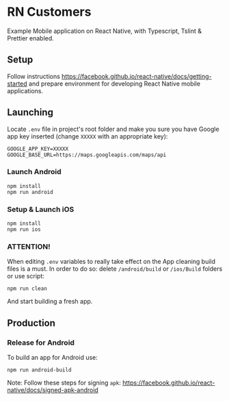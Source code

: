 # RN Customers

Example Mobile application on React Native, with Typescript, Tslint & Prettier enabled.

## Setup

Follow instructions https://facebook.github.io/react-native/docs/getting-started and prepare environment for developing React Native mobile applications.

## Launching

Locate `.env` file in project's root folder and make you sure you have Google app key inserted (change `XXXXX` with an appropriate key):

```
GOOGLE_APP_KEY=XXXXX
GOOGLE_BASE_URL=https://maps.googleapis.com/maps/api
```

### Launch Android

```
npm install
npm run android
```

### Setup & Launch iOS

```
npm install
npm run ios
```

### ATTENTION!

When editing `.env` variables to really take effect on the App cleaning build files is a must. In order to do so: delete `/android/build` or `/ios/Build` folders or use script:

```
npm run clean
```

And start building a fresh app.

## Production

### Release for Android

To build an app for Android use:

```
npm run android-build
```

Note: Follow these steps for signing `apk`: https://facebook.github.io/react-native/docs/signed-apk-android
